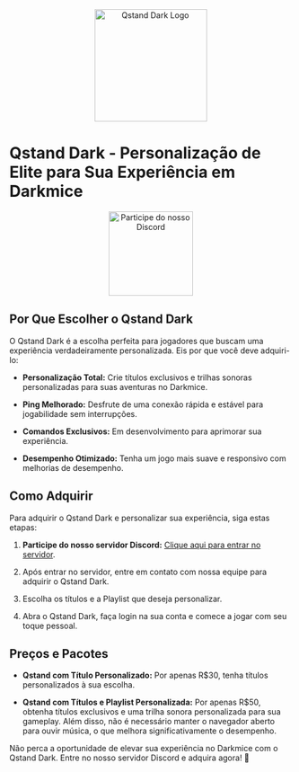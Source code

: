 <div align="center">
  <img src="https://steamuserimages-a.akamaihd.net/ugc/260471325503110573/2BCB51FCF6861555682B65612FD7214E24C2CC80/?imw=1024&&ima=fit&impolicy=Letterbox&imcolor=%23000000&letterbox=false" alt="Qstand Dark Logo" width="200">
</div>

# Qstand Dark - Personalização de Elite para Sua Experiência em Darkmice

<div align="center">
  <a href="https://discord.com/invite/GYBHYkkW">
    <img src="https://discordapp.com/assets/e4923594e694a21542a489471ecffa50.svg" alt="Participe do nosso Discord" width="150">
  </a>
</div>

## **Por Que Escolher o Qstand Dark**

O Qstand Dark é a escolha perfeita para jogadores que buscam uma experiência verdadeiramente personalizada. Eis por que você deve adquiri-lo:

- **Personalização Total:** Crie títulos exclusivos e trilhas sonoras personalizadas para suas aventuras no Darkmice.

- **Ping Melhorado:** Desfrute de uma conexão rápida e estável para jogabilidade sem interrupções.

- **Comandos Exclusivos:** Em desenvolvimento para aprimorar sua experiência.

- **Desempenho Otimizado:** Tenha um jogo mais suave e responsivo com melhorias de desempenho.

## **Como Adquirir**

Para adquirir o Qstand Dark e personalizar sua experiência, siga estas etapas:

1. **Participe do nosso servidor Discord:** [Clique aqui para entrar no servidor](https://discord.com/invite/GYBHYkkW).

2. Após entrar no servidor, entre em contato com nossa equipe para adquirir o Qstand Dark.

3. Escolha os títulos e a Playlist que deseja personalizar.

4. Abra o Qstand Dark, faça login na sua conta e comece a jogar com seu toque pessoal.

## **Preços e Pacotes**

- **Qstand com Título Personalizado:** Por apenas R$30, tenha títulos personalizados à sua escolha.

- **Qstand com Títulos e Playlist Personalizada:** Por apenas R$50, obtenha títulos exclusivos e uma trilha sonora personalizada para sua gameplay. Além disso, não é necessário manter o navegador aberto para ouvir música, o que melhora significativamente o desempenho.

Não perca a oportunidade de elevar sua experiência no Darkmice com o Qstand Dark. Entre no nosso servidor Discord e adquira agora! 🌟
